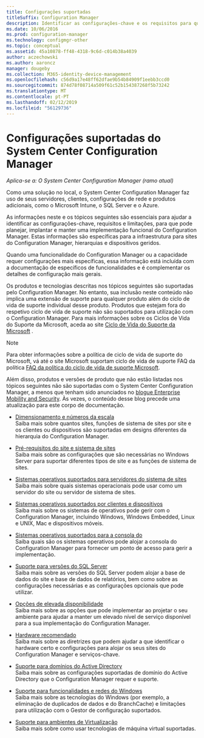 ```yaml
---
title: Configurações suportadas
titleSuffix: Configuration Manager
description: Identificar as configurações-chave e os requisitos para que pode planejar, implantar e manter uma implementação funcional do System Center Configuration Manager.
ms.date: 10/06/2016
ms.prod: configuration-manager
ms.technology: configmgr-other
ms.topic: conceptual
ms.assetid: 45a10878-ff48-4318-9c6d-c014b38a4039
author: aczechowski
ms.author: aaroncz
manager: dougeby
ms.collection: M365-identity-device-management
ms.openlocfilehash: c56d9a17e48ff62dfae9b54b84909f1eebb3ccd0
ms.sourcegitcommit: 874d78f08714a509f61c52b154387268f5b73242
ms.translationtype: MT
ms.contentlocale: pt-PT
ms.lasthandoff: 02/12/2019
ms.locfileid: "56129736"
---
```

# <a name="supported-configurations-for-system-center-configuration-manager"></a>Configurações suportadas do System Center Configuration Manager

*Aplica-se a: O System Center Configuration Manager (ramo atual)*

Como uma solução no local, o System Center Configuration Manager faz uso de seus servidores, clientes, configurações de rede e produtos adicionais, como o Microsoft Intune, o SQL Server e o Azure.

As informações neste e os tópicos seguintes são essenciais para ajudar a identificar as configurações-chave, requisitos e limitações, para que pode planejar, implantar e manter uma implementação funcional do Configuration Manager.  Estas informações são específicas para a infraestrutura para sites do Configuration Manager, hierarquias e dispositivos geridos.

Quando uma funcionalidade do Configuration Manager ou a capacidade requer configurações mais específicas, essa informação está incluída com a documentação de específicos de funcionalidades e é complementar os detalhes de configuração mais gerais.  

 Os produtos e tecnologias descritas nos tópicos seguintes são suportadas pelo Configuration Manager. No entanto, sua inclusão neste conteúdo não implica uma extensão de suporte para qualquer produto além do ciclo de vida de suporte individual desse produto. Produtos que estejam fora do respetivo ciclo de vida de suporte não são suportados para utilização com o Configuration Manager. Para mais informações sobre os Ciclos de Vida do Suporte da Microsoft, aceda ao site [Ciclo de Vida do Suporte da Microsoft](http://go.microsoft.com/fwlink/p/?LinkId=208270) .  

> [!NOTE]  
>  Para obter informações sobre a política de ciclo de vida de suporte do Microsoft, vá até o site Microsoft suportam ciclo de vida de suporte FAQ da política [FAQ da política do ciclo de vida de suporte Microsoft](http://go.microsoft.com/fwlink/p/?LinkId=31976).  

 Além disso, produtos e versões de produto que não estão listadas nos tópicos seguintes não são suportadas com o System Center Configuration Manager, a menos que tenham sido anunciados no [blogue Enterprise Mobility and Security](https://blogs.technet.microsoft.com/enterprisemobility/).  Às vezes, o conteúdo desse blog precede uma atualização para este corpo de documentação.


-  [Dimensionamento e números da escala](../../../core/plan-design/configs/size-and-scale-numbers.md)  
Saiba mais sobre quantos sites, funções de sistema de sites por site e os clientes ou dispositivos são suportadas em designs diferentes da hierarquia do Configuration Manager.

-  [Pré-requisitos do site e sistema de sites](../../../core/plan-design/configs/site-and-site-system-prerequisites.md)  
Saiba mais sobre as configurações que são necessárias no Windows Server para suportar diferentes tipos de site e as funções de sistema de sites.

-  [Sistemas operativos suportados para servidores do sistema de sites](../../../core/plan-design/configs/supported-operating-systems-for-site-system-servers.md)  
Saiba mais sobre quais sistemas operacionais pode usar como um servidor do site ou servidor de sistema de sites.

-  [Sistemas operativos suportados por clientes e dispositivos](../../../core/plan-design/configs/supported-operating-systems-for-clients-and-devices.md)  
Saiba mais sobre os sistemas de operativos pode gerir com o Configuration Manager, incluindo Windows, Windows Embedded, Linux e UNIX, Mac e dispositivos móveis.

-  [Sistemas operativos suportados para a consola do](../../../core/plan-design/configs/supported-operating-systems-consoles.md)  
Saiba quais são os sistemas operativos pode alojar a consola do Configuration Manager para fornecer um ponto de acesso para gerir a implementação.  

-  [Suporte para versões do SQL Server](../../../core/plan-design/configs/support-for-sql-server-versions.md)  
Saiba mais sobre as versões do SQL Server podem alojar a base de dados do site e base de dados de relatórios, bem como sobre as configurações necessárias e as configurações opcionais que pode utilizar.

-  [Opções de elevada disponibilidade](../../../protect/understand/high-availability-options.md)  
Saiba mais sobre as opções que pode implementar ao projetar o seu ambiente para ajudar a manter um elevado nível de serviço disponível para a sua implementação do Configuration Manager.

-  [Hardware recomendado](../../../core/plan-design/configs/recommended-hardware.md)  
Saiba mais sobre as diretrizes que podem ajudar a que identificar o hardware certo e configurações para alojar os seus sites do Configuration Manager e serviços-chave.

-  [Suporte para domínios do Active Directory](../../../core/plan-design/configs/support-for-active-directory-domains.md)  
Saiba mais sobre as configurações suportadas de domínio do Active Directory que o Configuration Manager requer e suporte.

-  [Suporte para funcionalidades e redes do Windows](../../../core/plan-design/configs/support-for-windows-features-and-networks.md)  
Saiba mais sobre as tecnologias do Windows (por exemplo, a eliminação de duplicados de dados e do BranchCache) e limitações para utilização com o Gestor de configuração suportados.

-  [Suporte para ambientes de Virtualização](../../../core/plan-design/configs/support-for-virtualization-environments.md)  
Saiba mais sobre como usar tecnologias de máquina virtual suportadas.

